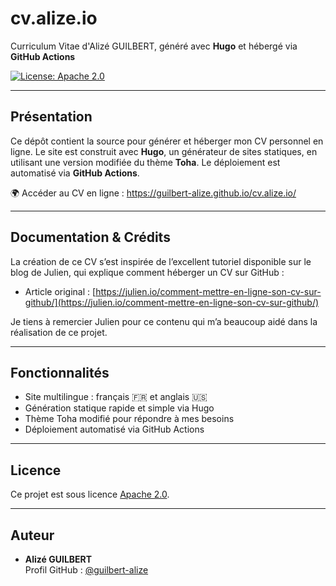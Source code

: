 # cv.alize.io

Curriculum Vitae d'Alizé GUILBERT, généré avec **Hugo** et hébergé via **GitHub Actions**

[![License: Apache 2.0](https://img.shields.io/badge/License-Apache%202.0-yellow.svg)](https://opensource.org/licenses/Apache-2.0)

---

## Présentation

Ce dépôt contient la source pour générer et héberger mon CV personnel en ligne. Le site est construit avec **Hugo**, un générateur de sites statiques, en utilisant une version modifiée du thème **Toha**. Le déploiement est automatisé via **GitHub Actions**.

🌍 Accéder au CV en ligne : https://guilbert-alize.github.io/cv.alize.io/

---

## Documentation & Crédits

La création de ce CV s’est inspirée de l’excellent tutoriel disponible sur le blog de Julien, qui explique comment héberger un CV sur GitHub :

- Article original : [https://julien.io/comment-mettre-en-ligne-son-cv-sur-github/](https://julien.io/comment-mettre-en-ligne-son-cv-sur-github/)

Je tiens à remercier Julien pour ce contenu qui m’a beaucoup aidé dans la réalisation de ce projet.

---

## Fonctionnalités

- Site multilingue : français 🇫🇷 et anglais 🇺🇸  
- Génération statique rapide et simple via Hugo  
- Thème Toha modifié pour répondre à mes besoins  
- Déploiement automatisé via GitHub Actions

---

## Licence

Ce projet est sous licence [Apache 2.0](https://github.com/guilbert-alize/cv.alize.io/blob/main/LICENSE).

---

## Auteur

- **Alizé GUILBERT**  
  Profil GitHub : [@guilbert-alize](https://www.github.com/guilbert-alize)
